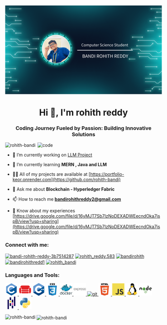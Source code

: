 ![logo](https://github.com/rohith-bandi/rohith-bandi/blob/main/myphoto.png)
<h1 align="center">Hi 👋, I'm rohith reddy</h1>
<h3 align="center">Coding Journey Fueled by Passion: Building Innovative Solutions</h3>
<img align="right" alt="code" width=400 src="https://media.giphy.com/media/v1.Y2lkPTc5MGI3NjExODlrOGxjeTBpcXc3cmJ2NzdyNnE4b3luZ3FxYngwN2NlajZ3cnh6NSZlcD12MV9pbnRlcm5hbF9naWZfYnlfaWQmY3Q9Zw/6ib6KPmkeAjDTxMxij/giphy.gif" >

<p align="left"> <img src="https://komarev.com/ghpvc/?username=rohith-bandi&label=Profile%20views&color=0e75b6&style=flat" alt="rohith-bandi" /> </p>

- 🔭 I’m currently working on [LLM Project](https://github.com/rohith-bandi/Psephologist_LLM)

- 🌱 I’m currently learning **MERN , Java and LLM**

- 👨‍💻 All of my projects are available at [https://portfolio-keor.onrender.com](https://github.com/rohith-bandi)

- 💬 Ask me about **Blockchain - Hyperledger Fabric**

- 📫 How to reach me **bandirohithreddy2@gmail.com**

- 📄 Know about my experiences [https://drive.google.com/file/d/16yMJT7Sb7IzNoDEXADWEecndOka7jspB/view?usp=sharing](https://drive.google.com/file/d/16yMJT7Sb7IzNoDEXADWEecndOka7jspB/view?usp=sharing)

<h3 align="left">Connect with me:</h3>
<p align="left">
<a href="https://linkedin.com/in/bandi-rohith-reddy-3b7514287" target="blank"><img align="center" src="https://raw.githubusercontent.com/rahuldkjain/github-profile-readme-generator/master/src/images/icons/Social/linked-in-alt.svg" alt="bandi-rohith-reddy-3b7514287" height="30" width="40" /></a>
<a href="https://instagram.com/rohith_reddy.583" target="blank"><img align="center" src="https://raw.githubusercontent.com/rahuldkjain/github-profile-readme-generator/master/src/images/icons/Social/instagram.svg" alt="rohith_reddy.583" height="30" width="40" /></a>
<a href="https://www.codechef.com/users/bandirohith" target="blank"><img align="center" src="https://cdn.jsdelivr.net/npm/simple-icons@3.1.0/icons/codechef.svg" alt="bandirohith" height="30" width="40" /></a>
<a href="https://www.hackerrank.com/bandirohithredd1" target="blank"><img align="center" src="https://raw.githubusercontent.com/rahuldkjain/github-profile-readme-generator/master/src/images/icons/Social/hackerrank.svg" alt="bandirohithredd1" height="30" width="40" /></a>
<a href="https://www.leetcode.com/rohith_bandi" target="blank"><img align="center" src="https://raw.githubusercontent.com/rahuldkjain/github-profile-readme-generator/master/src/images/icons/Social/leet-code.svg" alt="rohith_bandi" height="30" width="40" /></a>
</p>

<h3 align="left">Languages and Tools:</h3>
<p align="left"> <a href="https://www.cprogramming.com/" target="_blank" rel="noreferrer"> <img src="https://raw.githubusercontent.com/devicons/devicon/master/icons/c/c-original.svg" alt="c" width="40" height="40"/> </a> <a href="https://couchdb.apache.org/" target="_blank" rel="noreferrer"> <img src="https://raw.githubusercontent.com/devicons/devicon/0d6c64dbbf311879f7d563bfc3ccf559f9ed111c/icons/couchdb/couchdb-original.svg" alt="couchdb" width="40" height="40"/> </a> <a href="https://www.w3schools.com/cpp/" target="_blank" rel="noreferrer"> <img src="https://raw.githubusercontent.com/devicons/devicon/master/icons/cplusplus/cplusplus-original.svg" alt="cplusplus" width="40" height="40"/> </a> <a href="https://www.w3schools.com/css/" target="_blank" rel="noreferrer"> <img src="https://raw.githubusercontent.com/devicons/devicon/master/icons/css3/css3-original-wordmark.svg" alt="css3" width="40" height="40"/> </a> <a href="https://www.docker.com/" target="_blank" rel="noreferrer"> <img src="https://raw.githubusercontent.com/devicons/devicon/master/icons/docker/docker-original-wordmark.svg" alt="docker" width="40" height="40"/> </a> <a href="https://expressjs.com" target="_blank" rel="noreferrer"> <img src="https://raw.githubusercontent.com/devicons/devicon/master/icons/express/express-original-wordmark.svg" alt="express" width="40" height="40"/> </a> <a href="https://git-scm.com/" target="_blank" rel="noreferrer"> <img src="https://www.vectorlogo.zone/logos/git-scm/git-scm-icon.svg" alt="git" width="40" height="40"/> </a> <a href="https://www.w3.org/html/" target="_blank" rel="noreferrer"> <img src="https://raw.githubusercontent.com/devicons/devicon/master/icons/html5/html5-original-wordmark.svg" alt="html5" width="40" height="40"/> </a> <a href="https://developer.mozilla.org/en-US/docs/Web/JavaScript" target="_blank" rel="noreferrer"> <img src="https://raw.githubusercontent.com/devicons/devicon/master/icons/javascript/javascript-original.svg" alt="javascript" width="40" height="40"/> </a> <a href="https://www.linux.org/" target="_blank" rel="noreferrer"> <img src="https://raw.githubusercontent.com/devicons/devicon/master/icons/linux/linux-original.svg" alt="linux" width="40" height="40"/> </a> <a href="https://nodejs.org" target="_blank" rel="noreferrer"> <img src="https://raw.githubusercontent.com/devicons/devicon/master/icons/nodejs/nodejs-original-wordmark.svg" alt="nodejs" width="40" height="40"/> </a> <a href="https://pandas.pydata.org/" target="_blank" rel="noreferrer"> <img src="https://raw.githubusercontent.com/devicons/devicon/2ae2a900d2f041da66e950e4d48052658d850630/icons/pandas/pandas-original.svg" alt="pandas" width="40" height="40"/> </a> <a href="https://www.python.org" target="_blank" rel="noreferrer"> <img src="https://raw.githubusercontent.com/devicons/devicon/master/icons/python/python-original.svg" alt="python" width="40" height="40"/> </a> </p>

<p><img align="left" src="https://github-readme-stats.vercel.app/api/top-langs?username=rohith-bandi&show_icons=true&locale=en&layout=compact" alt="rohith-bandi" /></p>

<p>&nbsp;<img align="center" src="https://github-readme-stats.vercel.app/api?username=rohith-bandi&show_icons=true&locale=en" alt="rohith-bandi" /></p>

